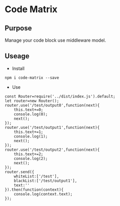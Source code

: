 # Code Matrix

## Purpose

Manage your code block use middleware model.

## Useage

* Install

```
npm i code-matrix --save
```

* Use

```
const Router=require('../dist/index.js').default;
let router=new Router();
router.use('/test/output0',function(next){
    this.text+=0;
    console.log(0);
    next();
});
router.use('/test/output1',function(next){
    this.text+=1;
    console.log(1);
    next();
});
router.use('/test/output2',function(next){
    this.text+=2;
    console.log(2);
    next();
});
router.send({
    whiteList:['/test'],
    blackList:['/test/output1'],
    text:''
}).then(function(context){
    console.log(context.text);
});
```